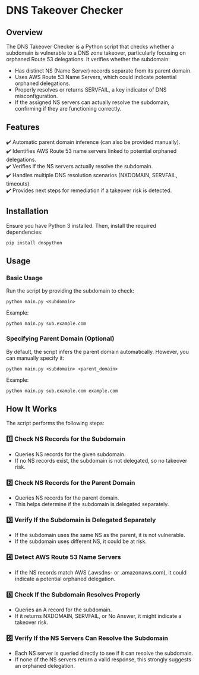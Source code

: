 # DNS Takeover Checker

## Overview

The DNS Takeover Checker is a Python script that checks whether a subdomain is vulnerable to a DNS zone takeover, particularly focusing on orphaned Route 53 delegations. It verifies whether the subdomain:

- Has distinct NS (Name Server) records separate from its parent domain.
- Uses AWS Route 53 Name Servers, which could indicate potential orphaned delegations.
- Properly resolves or returns SERVFAIL, a key indicator of DNS misconfiguration.
- If the assigned NS servers can actually resolve the subdomain, confirming if they are functioning correctly.

## Features

✔️ Automatic parent domain inference (can also be provided manually).  
✔️ Identifies AWS Route 53 name servers linked to potential orphaned delegations.  
✔️ Verifies if the NS servers actually resolve the subdomain.  
✔️ Handles multiple DNS resolution scenarios (NXDOMAIN, SERVFAIL, timeouts).  
✔️ Provides next steps for remediation if a takeover risk is detected.  

## Installation

Ensure you have Python 3 installed. Then, install the required dependencies:

```
pip install dnspython
```

## Usage

### Basic Usage

Run the script by providing the subdomain to check:

```
python main.py <subdomain>
```

Example:

```
python main.py sub.example.com
```

### Specifying Parent Domain (Optional)

By default, the script infers the parent domain automatically. However, you can manually specify it:

```
python main.py <subdomain> <parent_domain>
```

Example:

```
python main.py sub.example.com example.com
```

## How It Works

The script performs the following steps:

### 1️⃣ Check NS Records for the Subdomain

- Queries NS records for the given subdomain.
- If no NS records exist, the subdomain is not delegated, so no takeover risk.

### 2️⃣ Check NS Records for the Parent Domain

- Queries NS records for the parent domain.
- This helps determine if the subdomain is delegated separately.

### 3️⃣ Verify If the Subdomain is Delegated Separately

- If the subdomain uses the same NS as the parent, it is not vulnerable.
- If the subdomain uses different NS, it could be at risk.

### 4️⃣ Detect AWS Route 53 Name Servers

- If the NS records match AWS (.awsdns- or .amazonaws.com), it could indicate a potential orphaned delegation.

### 5️⃣ Check If the Subdomain Resolves Properly

- Queries an A record for the subdomain.
- If it returns NXDOMAIN, SERVFAIL, or No Answer, it might indicate a takeover risk.

### 6️⃣ Verify If the NS Servers Can Resolve the Subdomain

- Each NS server is queried directly to see if it can resolve the subdomain.
- If none of the NS servers return a valid response, this strongly suggests an orphaned delegation.
